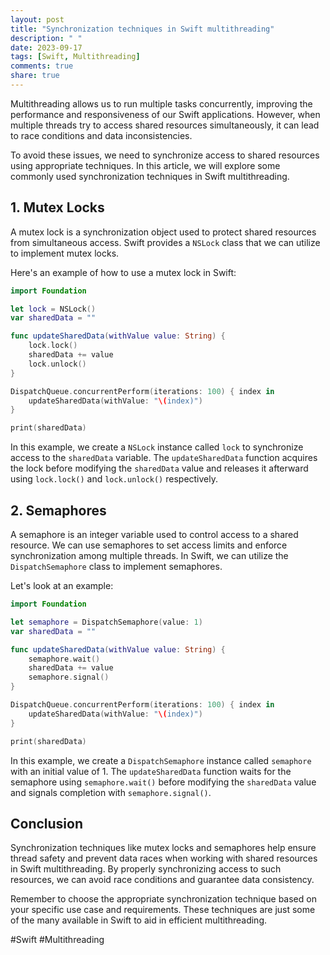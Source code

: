 ```yaml
---
layout: post
title: "Synchronization techniques in Swift multithreading"
description: " "
date: 2023-09-17
tags: [Swift, Multithreading]
comments: true
share: true
---
```


Multithreading allows us to run multiple tasks concurrently, improving the performance and responsiveness of our Swift applications. However, when multiple threads try to access shared resources simultaneously, it can lead to race conditions and data inconsistencies.

To avoid these issues, we need to synchronize access to shared resources using appropriate techniques. In this article, we will explore some commonly used synchronization techniques in Swift multithreading.

## 1. Mutex Locks

A mutex lock is a synchronization object used to protect shared resources from simultaneous access. Swift provides a `NSLock` class that we can utilize to implement mutex locks.

Here's an example of how to use a mutex lock in Swift:

```swift
import Foundation

let lock = NSLock()
var sharedData = ""

func updateSharedData(withValue value: String) {
    lock.lock()
    sharedData += value
    lock.unlock()
}

DispatchQueue.concurrentPerform(iterations: 100) { index in
    updateSharedData(withValue: "\(index)")
}

print(sharedData)
```

In this example, we create a `NSLock` instance called `lock` to synchronize access to the `sharedData` variable. The `updateSharedData` function acquires the lock before modifying the `sharedData` value and releases it afterward using `lock.lock()` and `lock.unlock()` respectively.

## 2. Semaphores

A semaphore is an integer variable used to control access to a shared resource. We can use semaphores to set access limits and enforce synchronization among multiple threads. In Swift, we can utilize the `DispatchSemaphore` class to implement semaphores.

Let's look at an example:

```swift
import Foundation

let semaphore = DispatchSemaphore(value: 1)
var sharedData = ""

func updateSharedData(withValue value: String) {
    semaphore.wait()
    sharedData += value
    semaphore.signal()
}

DispatchQueue.concurrentPerform(iterations: 100) { index in
    updateSharedData(withValue: "\(index)")
}

print(sharedData)
```

In this example, we create a `DispatchSemaphore` instance called `semaphore` with an initial value of 1. The `updateSharedData` function waits for the semaphore using `semaphore.wait()` before modifying the `sharedData` value and signals completion with `semaphore.signal()`.

## Conclusion

Synchronization techniques like mutex locks and semaphores help ensure thread safety and prevent data races when working with shared resources in Swift multithreading. By properly synchronizing access to such resources, we can avoid race conditions and guarantee data consistency.

Remember to choose the appropriate synchronization technique based on your specific use case and requirements. These techniques are just some of the many available in Swift to aid in efficient multithreading. 

#Swift #Multithreading